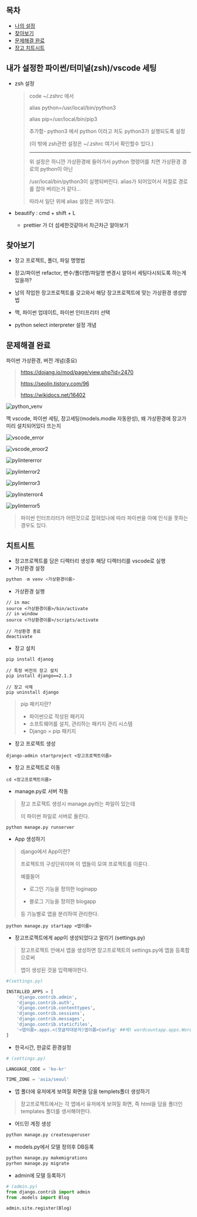 ## 목차

- [나의 설정](#내가-설정한-파이썬/터미널(zsh)/vscode-세팅)
- [찾아보기](#찾아보기)
- [문제해결 완료](#문제해결-완료)
- [장고 치트시트](#치트시트)

## 내가 설정한 파이썬/터미널(zsh)/vscode 세팅

- zsh 설정

  > code ~/.zshrc 에서
  >
  > alias python=/usr/local/bin/python3
  >
  > alias pip=/usr/local/bin/pip3
  >
  > 추가함- python3 에서 python 이라고 처도 python3가 실행되도록 설정
  >
  > (이 밖에 zsh관련 설정은 ~/.zshrc 여기서 확인할수 있다.)
  >
  > ---
  >
  > 위 설정은 하니깐 가상환경에 들어가서 python 명령어를 치면 가상환경 경로의 python이 아닌 
  >
  > /usr/local/bin/python3이 실행되버린다.
  > alias가 되어있어서 저절로 경로를 잡아 버리는거 같다...
  >
  > 따라서 일단 위에 alias 설정은 꺼두었다.

- beautify : cmd + shift + L
  
  - prettier 가 더 섬세한것같아서 차근차근 알아보기



## 찾아보기

- 장고 프로젝트, 폴더, 파일 명명법

- 장고/파이썬 refactor, 변수/폴더명/파일명 변경시 알아서 세팅다시되도록 하는게 있을까?

- 남의 작업한 장고프로젝트를 갖고와서 해당 장고프로젝트에 맞는 가상환경 생성방법

- 맥, 파이썬 업데이트, 파이썬 인터프리터 선택

- python select interpreter 설정 개념 

  

## 문제해결 완료

파이썬 가상환경, 버전 개념(중요)

> https://dojang.io/mod/page/view.php?id=2470
>
> https://seolin.tistory.com/96
>
> https://wikidocs.net/16402

![python_venv](./images/python_venv.png?lastModify=1601309952)

맥 vscode, 파이썬 세팅, 장고세팅(models.modle 자동완성), 왜 가상환경에 장고가 미리 설치되어있다 뜨는지

![vscode_error](./images/vscode_error.png?lastModify=1601309952)

![vscode_eroor2](./images/vscode_eroor2.png?lastModify=1601309952)

![pylintererror](./images/pylintererror.png?lastModify=1601309952)

![pylinterror2](./images/pylinterror2.png?lastModify=1601309952)

![pylinterror3](./images/pylinterror3.png?lastModify=1601309952)

![pylinsterror4](./images/pylinsterror4.png?lastModify=1601309952)

![pylinterror5](./images/pylinterror5.png?lastModify=1601309952)

> 파이썬 인터프리터가 어떤것으로 잡혀있나에 따라 파이썬을 아예 인식을 못하는 경우도 있다.



## 치트시트

- 장고프로젝트를 담은 디렉터리 생성후 해당 디렉터리를 vscode로 실행
- 가상환경 설정

```python
python -m venv <가상환경이름>
```

- 가상환경 실행

```
// in mac
source <가상환경이름>/bin/activate
// in window
source <가상환경이름>/scripts/activate

// 가상환경 종료
deactivate
```

- 장고 설치

```
pip install djanog

// 특정 버전의 장고 설치
pip install django==2.1.3

// 장고 삭제
pip uninstall django
```

> pip 패키지란?
>
> - 파이썬으로 작성된 패키지
> - 소프트웨어를 설치, 관리하는 패키지 관리 시스템
> - Django = pip 패키지

- 장고 프로젝트 생성

```
django-admin startproject <장고프로젝트이름>
```

- 장고 프로젝트로 이동

```
cd <장고프로젝트이름>
```

- manage.py로 서버 작동

> 장고 프로젝트 생성시 manage.py라는 파일이 있는데
>
> 이 파이썬 파일로 서버로 돌린다.

```
python manage.py runserver
```

- App 생성하기

> django에서 App이란?
>
> 프로젝트의 구성단위이며 이 앱들이 모여 프로젝트를 이룬다.
>
> 예를들어 
>
> - 로그인 기능을 정의한 loginapp
>
> - 블로그 기능을 정의한 blogapp
>
> 등 기능별로 앱을 분리하여 관리한다.

```
python manage.py startapp <앱이름>
```

- 장고프로젝트에게 app이 생성되었다고 알리기 (settings.py)

> 장고프로젝트 안에서 앱을 생성하면 장고프로젝트의 settings.py에 앱을 등록함으로써
>
> 앱이 생성된 것을 입력해야한다.

```python
#(settings.py)

INSTALLED_APPS = [
    'django.contrib.admin',
    'django.contrib.auth',
    'django.contrib.contenttypes',
    'django.contrib.sessions',
    'django.contrib.messages',
    'django.contrib.staticfiles',
  	'<앱이름>.apps.<(첫글자대문자)앱이름>Config' ##예) wordcountapp.apps.WordcountappConfig
]

```

- 한국시간, 한글로 환경설정

```python
# (settings.py)

LANGUAGE_CODE = 'ko-kr'

TIME_ZONE = 'asia/seoul'
```

- 앱 폴더에 유저에게 보여질 화면을 담을 templets폴더 생성하기

> 장고프로젝트에서는 각 앱에서 유저에게 보여질 화면, 즉 html을 담을 폴더인 templates 폴더를 생서해야한다.

- 어드민 계정 생성

```python 
python manage.py createsuperuser
```

- models.py에서 모델 정의후 DB등록

```python
python manage.py makemigrations
pyrhon manage.py migrate
```

- admin에 모델 등록하기

```python
# (admin.py)
from django.contrib import admin
from .models import Blog

admin.site.register(Blog)
```


